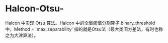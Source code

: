 # Halcon-Otsu-
Halcon 中实现 Otsu 算法。Halcon 中的全局阈值分割算子 binary_threshold 中，Method = 'max_separability' 指的就是Otsu法（最大类间方差法，有时也称之为大津算法）。 
